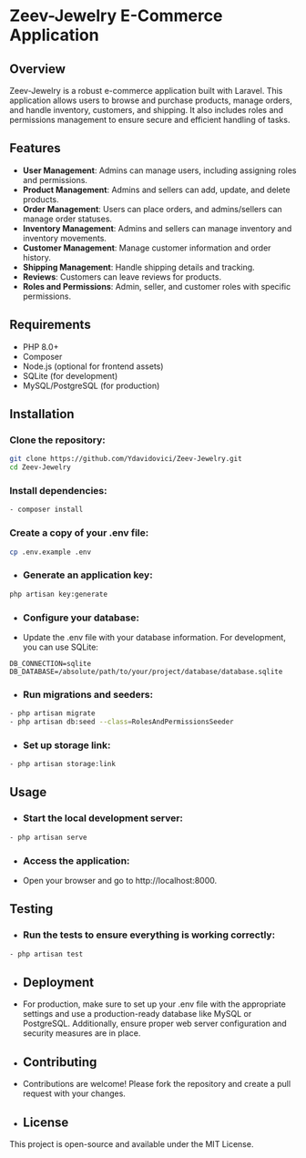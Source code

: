 # Zeev-Jewelry E-Commerce Application

## Overview
Zeev-Jewelry is a robust e-commerce application built with Laravel. This application allows users to browse and purchase products, manage orders, and handle inventory, customers, and shipping. It also includes roles and permissions management to ensure secure and efficient handling of tasks.

## Features
- **User Management**: Admins can manage users, including assigning roles and permissions.
- **Product Management**: Admins and sellers can add, update, and delete products.
- **Order Management**: Users can place orders, and admins/sellers can manage order statuses.
- **Inventory Management**: Admins and sellers can manage inventory and inventory movements.
- **Customer Management**: Manage customer information and order history.
- **Shipping Management**: Handle shipping details and tracking.
- **Reviews**: Customers can leave reviews for products.
- **Roles and Permissions**: Admin, seller, and customer roles with specific permissions.

## Requirements
- PHP 8.0+
- Composer
- Node.js (optional for frontend assets)
- SQLite (for development)
- MySQL/PostgreSQL (for production)

## Installation

### Clone the repository:
```bash
git clone https://github.com/Ydavidovici/Zeev-Jewelry.git
cd Zeev-Jewelry
```

### Install dependencies:
```bash
- composer install
```
### Create a copy of your .env file:
```bash
cp .env.example .env
```
- ### Generate an application key:
```bash
php artisan key:generate
```
- ### Configure your database:
- Update the .env file with your database information. For development, you can use SQLite:
```env
DB_CONNECTION=sqlite
DB_DATABASE=/absolute/path/to/your/project/database/database.sqlite
```
- ### Run migrations and seeders:
```bash
- php artisan migrate
- php artisan db:seed --class=RolesAndPermissionsSeeder
```
- ### Set up storage link:
```bash
- php artisan storage:link
```

## Usage
- ### Start the local development server:
```bash
- php artisan serve
```
- ### Access the application:
- Open your browser and go to http://localhost:8000.

## Testing
- ### Run the tests to ensure everything is working correctly:
```bash
- php artisan test
```
- ## Deployment
- For production, make sure to set up your .env file with the appropriate settings and use a production-ready database like MySQL or PostgreSQL. Additionally, ensure proper web server configuration and security measures are in place.

- ## Contributing
- Contributions are welcome! Please fork the repository and create a pull request with your changes.

- ## License
This project is open-source and available under the MIT License.
